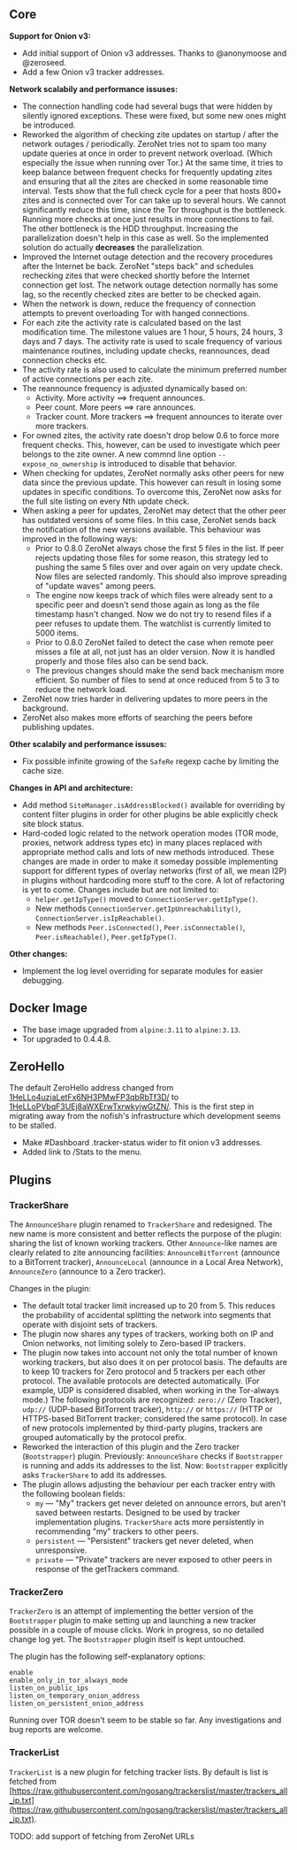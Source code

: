 
## Core

**Support for Onion v3:**

* Add initial support of Onion v3 addresses. Thanks to @anonymoose and @zeroseed.
* Add a few Onion v3 tracker addresses.

**Network scalabily and performance issuses:**

* The connection handling code had several bugs that were hidden by silently ignored exceptions. These were fixed, but some new ones might be introduced.
* Reworked the algorithm of checking zite updates on startup / after the network outages / periodically. ZeroNet tries not to spam too many update queries at once in order to prevent network overload. (Which especially the issue when running over Tor.) At the same time, it tries to keep balance between frequent checks for frequently updating zites and ensuring that all the zites are checked in some reasonable time interval. Tests show that the full check cycle for a peer that hosts 800+ zites and is connected over Tor can take up to several hours. We cannot significantly reduce this time, since the Tor throughput is the bottleneck. Running more checks at once just results in more connections to fail. The other bottleneck is the HDD throughput. Increasing the parallelization doesn't help in this case as well. So the implemented solution do actually **decreases** the parallelization.
* Improved the Internet outage detection and the recovery procedures after the Internet be back. ZeroNet "steps back" and schedules rechecking zites that were checked shortly before the Internet connection get lost. The network outage detection normally has some lag, so the recently checked zites are better to be checked again.
* When the network is down, reduce the frequency of connection attempts to prevent overloading Tor with hanged connections.
* For each zite the activity rate is calculated based on the last modification time. The milestone values are 1 hour, 5 hours, 24 hours, 3 days and 7 days. The activity rate is used to scale frequency of various maintenance routines, including update checks, reannounces, dead connection checks etc.
* The activity rate is also used to calculate the minimum preferred number of active connections per each zite.
* The reannounce frequency is adjusted dynamically based on:
  * Activity. More activity ==> frequent announces.
  * Peer count. More peers  ==> rare announces.
  * Tracker count. More trackers ==> frequent announces to iterate over more trackers.
* For owned zites, the activity rate doesn't drop below 0.6 to force more frequent checks. This, however, can be used to investigate which peer belongs to the zite owner. A new commnd line option `--expose_no_ownership` is introduced to disable that behavior.
* When checking for updates, ZeroNet normally asks other peers for new data since the previous update. This however can result in losing some updates in specific conditions. To overcome this, ZeroNet now asks for the full site listing on every Nth update check.
* When asking a peer for updates, ZeroNet may detect that the other peer has outdated versions of some files. In this case, ZeroNet sends back the notification of the new versions available. This behaviour was improved in the following ways:
  * Prior to 0.8.0 ZeroNet always chose the first 5 files in the list. If peer rejects updating those files for some reason, this strategy led to pushing the same 5 files over and over again on very update check. Now files are  selected randomly. This should also improve spreading of "update waves" among peers.
  * The engine now keeps track of which files were already sent to a specific peer and doesn't send those again as long as the file timestamp hasn't changed. Now we do not try to resend files if a peer refuses to update them. The watchlist is currently limited to 5000 items.
  * Prior to 0.8.0 ZeroNet failed to detect the case when remote peer misses a file at all, not just has an older version. Now it is handled properly and those files also can be send back.
  * The previous changes should make the send back mechanism more efficient. So number of files to send at once reduced from 5 to 3 to reduce the network load.
* ZeroNet now tries harder in delivering updates to more peers in the background.
* ZeroNet also makes more efforts of searching the peers before publishing updates.

**Other scalabily and performance issuses:**

* Fix possible infinite growing of the `SafeRe` regexp cache by limiting the cache size.

**Changes in API and architecture:**

* Add method `SiteManager.isAddressBlocked()` available for overriding by content filter plugins in order for other plugins be able explicitly check site block status.
* Hard-coded logic related to the network operation modes (TOR mode, proxies, network address types etc) in many places replaced with appropriate method calls and lots of new methods introduced. These changes are made in order to make it someday possible implementing support for different types of overlay networks (first of all, we mean I2P) in plugins without hardcoding more stuff to the core. A lot of refactoring is yet to come. Changes include but are not limited to:
  * `helper.getIpType()`  moved to `ConnectionServer.getIpType()`.
  * New methods `ConnectionServer.getIpUnreachability()`,  `ConnectionServer.isIpReachable()`.
  * New methods `Peer.isConnected()`,  `Peer.isConnectable()`,  `Peer.isReachable()`,  `Peer.getIpType()`.

**Other changes:**

* Implement the log level overriding for separate modules for easier debugging.

## Docker Image

* The base image upgraded from `alpine:3.11` to `alpine:3.13`.
* Tor upgraded to 0.4.4.8.

## ZeroHello

The default ZeroHello address changed from [1HeLLo4uzjaLetFx6NH3PMwFP3qbRbTf3D/](http://127.0.0.1:43110/1HeLLo4uzjaLetFx6NH3PMwFP3qbRbTf3D/) to [1HeLLoPVbqF3UEj8aWXErwTxrwkyjwGtZN/](http://127.0.0.1:43110/1HeLLoPVbqF3UEj8aWXErwTxrwkyjwGtZN/). This is the first step in migrating away from the nofish's infrastructure which development seems to be stalled.

* Make #Dashboard .tracker-status wider to fit onion v3 addresses.
* Added link to /Stats to the menu.

## Plugins

### TrackerShare

The `AnnounceShare` plugin renamed to `TrackerShare` and redesigned. The new name is more consistent and better reflects the purpose of the plugin: sharing the list of known working trackers. Other `Announce`-like names are clearly related to zite announcing facilities: `AnnounceBitTorrent` (announce to a BitTorrent tracker), `AnnounceLocal` (announce in a Local Area Network), `AnnounceZero` (announce to a Zero tracker).

Changes in the plugin:

* The default total tracker limit increased up to 20 from 5. This reduces the probability of accidental splitting the network into segments that operate with disjoint sets of trackers.
* The plugin now shares any types of trackers, working both on IP and Onion networks, not limiting solely to Zero-based IP trackers.
* The plugin now takes into account not only the total number of known working trackers, but also does it on per protocol basis. The defaults are to keep 10 trackers for Zero protocol and 5 trackers per each other protocol. The available protocols are detected automatically. (For example, UDP is considered disabled, when working in the Tor-always mode.) The following protocols are recognized: `zero://` (Zero Tracker), `udp://` (UDP-based BitTorrent tracker), `http://` or `https://` (HTTP or HTTPS-based BitTorrent tracker; considered the same protocol). In case of new protocols implemented by third-party plugins, trackers are grouped automatically by the protocol prefix.
* Reworked the interaction of this plugin and the Zero tracker (`Bootstrapper`) plugin. Previously: `AnnounceShare` checks if `Bootstrapper` is running and adds its addresses to the list. Now: `Bootstrapper` explicitly asks `TrackerShare` to add its addresses.
* The plugin allows adjusting the behaviour per each tracker entry with the following boolean fields:
  * `my` — "My" trackers get never deleted on announce errors, but aren't saved between restarts. Designed to be used by tracker implementation plugins. `TrackerShare` acts more persistently in recommending "my" trackers to other peers.
  * `persistent` — "Persistent" trackers get never deleted, when unresponsive.
  * `private` — "Private" trackers are never exposed to other peers in response of the getTrackers command.

### TrackerZero

`TrackerZero` is an attempt of implementing the better version of the `Bootstrapper` plugin to make setting up and launching a new tracker possible in a couple of mouse clicks. Work in progress, so no detailed change log yet. The `Bootstrapper` plugin itself is kept untouched.

The plugin has the following self-explanatory options:

```
enable
enable_only_in_tor_always_mode
listen_on_public_ips
listen_on_temporary_onion_address
listen_on_persistent_onion_address
```

Running over TOR doesn't seem to be stable so far. Any investigations and bug reports are welcome.

### TrackerList

`TrackerList` is a new plugin for fetching tracker lists. By default is list is fetched from [https://raw.githubusercontent.com/ngosang/trackerslist/master/trackers_all_ip.txt](https://raw.githubusercontent.com/ngosang/trackerslist/master/trackers_all_ip.txt).

TODO: add support of fetching from ZeroNet URLs
